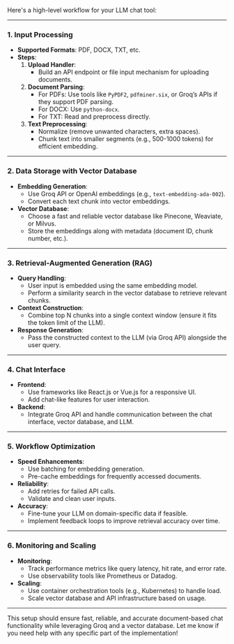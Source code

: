 Here's a high-level workflow for your LLM chat tool:

---

### **1. Input Processing**
- **Supported Formats**: PDF, DOCX, TXT, etc.
- **Steps**:
  1. **Upload Handler**:
     - Build an API endpoint or file input mechanism for uploading documents.
  2. **Document Parsing**:
     - For PDFs: Use tools like `PyPDF2`, `pdfminer.six`, or Groq’s APIs if they support PDF parsing.
     - For DOCX: Use `python-docx`.
     - For TXT: Read and preprocess directly.
  3. **Text Preprocessing**:
     - Normalize (remove unwanted characters, extra spaces).
     - Chunk text into smaller segments (e.g., 500-1000 tokens) for efficient embedding.

---

### **2. Data Storage with Vector Database**
- **Embedding Generation**:
  - Use Groq API or OpenAI embeddings (e.g., `text-embedding-ada-002`).
  - Convert each text chunk into vector embeddings.
- **Vector Database**:
  - Choose a fast and reliable vector database like Pinecone, Weaviate, or Milvus.
  - Store the embeddings along with metadata (document ID, chunk number, etc.).

---

### **3. Retrieval-Augmented Generation (RAG)**
- **Query Handling**:
  - User input is embedded using the same embedding model.
  - Perform a similarity search in the vector database to retrieve relevant chunks.
- **Context Construction**:
  - Combine top N chunks into a single context window (ensure it fits the token limit of the LLM).
- **Response Generation**:
  - Pass the constructed context to the LLM (via Groq API) alongside the user query.

---

### **4. Chat Interface**
- **Frontend**:
  - Use frameworks like React.js or Vue.js for a responsive UI.
  - Add chat-like features for user interaction.
- **Backend**:
  - Integrate Groq API and handle communication between the chat interface, vector database, and LLM.

---

### **5. Workflow Optimization**
- **Speed Enhancements**:
  - Use batching for embedding generation.
  - Pre-cache embeddings for frequently accessed documents.
- **Reliability**:
  - Add retries for failed API calls.
  - Validate and clean user inputs.
- **Accuracy**:
  - Fine-tune your LLM on domain-specific data if feasible.
  - Implement feedback loops to improve retrieval accuracy over time.

---

### **6. Monitoring and Scaling**
- **Monitoring**:
  - Track performance metrics like query latency, hit rate, and error rate.
  - Use observability tools like Prometheus or Datadog.
- **Scaling**:
  - Use container orchestration tools (e.g., Kubernetes) to handle load.
  - Scale vector database and API infrastructure based on usage.

---

This setup should ensure fast, reliable, and accurate document-based chat functionality while leveraging Groq and a vector database. Let me know if you need help with any specific part of the implementation!